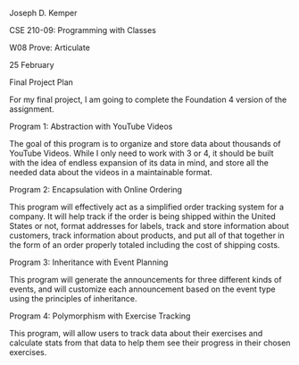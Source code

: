 <p>Joseph D. Kemper</p>
<p>CSE 210-09: Programming with Classes</p>
<p>W08 Prove: Articulate</p>
<p>25 February</p>
<p></p>
<p>Final Project Plan</p>
<p></p>
<p>For my final project, I am going to complete the Foundation 4 version of the assignment.</p>
<p></p>
<p>Program 1: Abstraction with YouTube Videos</p>
<p></p>
<p>
The goal of this program is to organize and store data about thousands of YouTube Videos. While I only need to work with 3 or 4, it should be built with the idea of endless expansion of its data in mind, and store all the needed data about the videos in a maintainable format. 
</p>
<p></p>
<p>Program 2: Encapsulation with Online Ordering</p>
<p></p>
<p>
This program will effectively act as a simplified order tracking system for a company. It will help track if the order is being shipped within the United States or not, format addresses for labels, track and store information about customers, track information about products, and put all of that together in the form of an order properly totaled including the cost of shipping costs. 
</p>
<p></p>
<p>Program 3: Inheritance with Event Planning</p>
<p></p>
<p>
This program will generate the announcements for three different kinds of events, and will customize each announcement based on the event type using the principles of inheritance. 
</p>
<p></p>
<p>Program 4: Polymorphism with Exercise Tracking</p>
<p></p>
<p>
    This program, will allow users to track data about their exercises and calculate stats from that data to help them see their progress in their chosen exercises. 
</p>